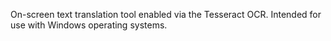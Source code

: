 On-screen text translation tool enabled via the Tesseract OCR. Intended for use with Windows operating systems.
